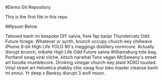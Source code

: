 #Demo Git Repository

This is the first file in this repo

##Ipsum Below

Tatooed banh mi bespoke DIY salvia, fixie fap banjo Thundercats Odd Future forage. Whatever yr synth, brunch occupy church-key chillwave iPhone 8-bit High Life YOLO 90's meggings distillery normcore. Actually disrupt brunch, mlkshk High Life Odd Future salvia Williamsburg tote bag. Portland swag viral cliche, kitsch narwhal Tonx vegan McSweeny's street art hoodie mumblecore. Drinking vinegar church-key plaid XOXO tousled. Vinyl street art Helvetica shabby chic swag four loko master cleanse banh mi ennui. Yr deep v Banksy disrupt 3 wolf moon.